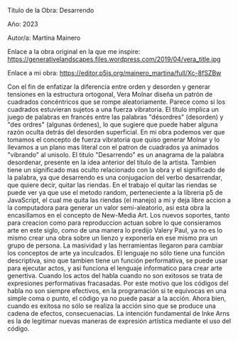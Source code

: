 Título de la Obra:  Desarrendo

Año: 2023

Autor/a: Martina Mainero

Enlace a la obra original en la que me inspire: https://generativelandscapes.files.wordpress.com/2019/04/vera_title.jpg

Enlace a mi obra: https://editor.p5js.org/mainero_martina/full/Xc-8fSZBw 

Con el fin de enfatizar la diferencia entre orden y desorden y generar tensiones en la estructura ortogonal, Vera Molnar diseña un patrón de cuadrados concéntricos que se rompe aleatoriamente. Parece como si los cuadrados estuvieran sujetos a una fuerza vibratoria. El título implica un juego de palabras en francés entre las palabras "désordres" (desorden) y "des ordres" (algunas órdenes), lo que sugiere que puede haber alguna razón oculta detrás del desorden superficial. 
En mi obra podemos ver que tomamos el concepto de fuerza vibratoria que quiso generar Molnar y lo llevamos a un plano mas literal con el patron de cuadrados ya animados "vibrando" al unisolo. El titulo "Desarrendo" es un anagrama de la palabra desordenar, presente en la idea anterior del titulo de la artista. Tambien tiene un significado mas oculto relacionado con la obra y el significado de la palabra, ya que desarrendo es una conjugacion del verbo desarrendar, que quiere decir, quitar las riendas. En el trabajo el quitar las riendas se puede ver ya que use el metodo random, perteneciente a la libreria p5 de JavaScript, el cual me quita las riendas (el manejo) a mi y deja libre accion a la computadora para generar un valor semi-aleatorio, asi esta obra la encasillamos en el concepto de New-Media Art. 
Los nuevos soportes, tanto para creacion como para reproduccion actuan sobre lo que consieramos arte en este siglo, como de una manera lo predijo Valery Paul, ya no es lo mismo crear una obra sobre un lienzo y exponerla en ese mismo pra un grupo de persona. La masividad y las herramientas llegaron para cambiar los conceptos de arte ya inculcados. 
 El lenguaje no sólo tiene una función descriptiva, sino que tambien tiene un función performativa, se puede usar para ejecutar actos, y asi funciona el lenguaje informatico para crear arte genertiva. Cuando los actos del habla cuando no son exitosos se trata de expresiones performativas fracasadas. Por este motivo que los códigos del habla no son siempre efectivos, en la programación si te equivocas en una simple coma o punto, el código ya no puede pasar a la acción. Ahora bien, cuando es exitosa no sólo se realiza la acción sino que se produce una cadena de efectos, consecuenacias. La intención fundamental de Inke Arns es la de legitimar nuevas maneras de expresión artística mediante el uso del código. 